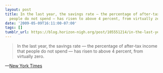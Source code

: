 ```yaml
---
layout: post
title: In the last year, the savings rate — the percentage of after-tax income that
  people do not spend — has risen to above 4 percent, from virtually zero.
date: '2009-05-09T16:11:00-07:00'
tags: []
tumblr_url: https://blog.horizon-nigh.org/post/105551214/in-the-last-year-the-savings-rate-the
---
```

> In the last year, the savings rate — the percentage of after-tax income that people do not spend — has risen to above 4 percent, from virtually zero.

—<u><a href="http://www.nytimes.com/2009/05/10/business/economy/10saving.html?partner=rss&amp;emc=rss">New York Times</a></u>
